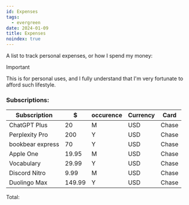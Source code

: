 ```yaml
---
id: Expenses
tags:
  - evergreen
date: 2024-01-09
title: Expenses
noindex: true
---
```


A list to track personal expenses, or how I spend my money:

> [!important]
> This is for personal uses, and I fully understand that I'm very fortunate to afford such lifestyle.

### Subscriptions:

| Subscription | $ | occurence | Currency | Card |
| ---- | ---- | ---- | ---- | ---- |
| ChatGPT Plus | 20 | M | USD | Chase |
| Perplexity Pro | 200 | Y | USD | Chase |
| bookbear express | 70 | Y | USD | Chase |
| Apple One | 19.95 | M | USD | Chase |
| Vocabulary | 29.99 | Y | USD | Chase |
| Discord Nitro | 9.99 | M | USD | Chase |
| Duolingo Max | 149.99 | Y | USD | Chase |

Total: 